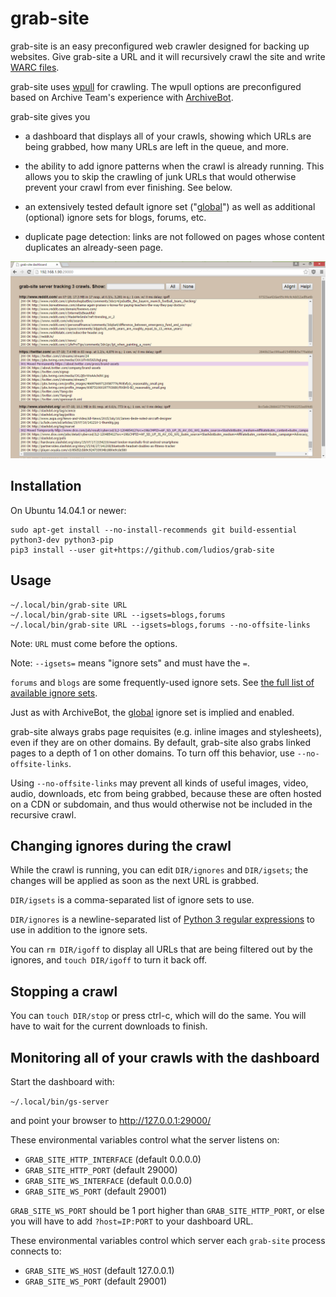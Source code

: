 grab-site
===

grab-site is an easy preconfigured web crawler designed for backing up websites.  Give
grab-site a URL and it will recursively crawl the site and write
[WARC files](http://www.archiveteam.org/index.php?title=The_WARC_Ecosystem).

grab-site uses [wpull](https://github.com/chfoo/wpull) for crawling.
The wpull options are preconfigured based on Archive Team's experience with
[ArchiveBot](https://github.com/ArchiveTeam/ArchiveBot).

grab-site gives you

*	a dashboard that displays all of your crawls, showing which URLs are being
	grabbed, how many URLs are left in the queue, and more.

*	the ability to add ignore patterns when the crawl is already running.
	This allows you to skip the crawling of junk URLs that would
	otherwise prevent your crawl from ever finishing.  See below.

*	an extensively tested default ignore set ("[global](https://github.com/ArchiveTeam/ArchiveBot/blob/master/db/ignore_patterns/global.json)")
	as well as additional (optional) ignore sets for blogs, forums, etc.

*	duplicate page detection: links are not followed on pages whose
	content duplicates an already-seen page.

![dashboard screenshot](/images/dashboard.png)


Installation
---

On Ubuntu 14.04.1 or newer:

```
sudo apt-get install --no-install-recommends git build-essential python3-dev python3-pip
pip3 install --user git+https://github.com/ludios/grab-site
```


Usage
---

```
~/.local/bin/grab-site URL
~/.local/bin/grab-site URL --igsets=blogs,forums
~/.local/bin/grab-site URL --igsets=blogs,forums --no-offsite-links
```

Note: `URL` must come before the options.

Note: `--igsets=` means "ignore sets" and must have the `=`.

`forums` and `blogs` are some frequently-used ignore sets.
See [the full list of available ignore sets](https://github.com/ArchiveTeam/ArchiveBot/tree/master/db/ignore_patterns).

Just as with ArchiveBot, the [global](https://github.com/ArchiveTeam/ArchiveBot/blob/master/db/ignore_patterns/global.json)
ignore set is implied and enabled.

grab-site always grabs page requisites (e.g. inline images and stylesheets), even if
they are on other domains.  By default, grab-site also grabs linked pages to a depth
of 1 on other domains.  To turn off this behavior, use `--no-offsite-links`.

Using `--no-offsite-links` may prevent all kinds of useful images, video, audio, downloads,
etc from being grabbed, because these are often hosted on a CDN or subdomain, and
thus would otherwise not be included in the recursive crawl.


Changing ignores during the crawl
---

While the crawl is running, you can edit `DIR/ignores` and `DIR/igsets`; the
changes will be applied as soon as the next URL is grabbed.

`DIR/igsets` is a comma-separated list of ignore sets to use.

`DIR/ignores` is a newline-separated list of [Python 3 regular expressions](http://pythex.org/)
to use in addition to the ignore sets.

You can `rm DIR/igoff` to display all URLs that are being filtered out
by the ignores, and `touch DIR/igoff` to turn it back off.


Stopping a crawl
---

You can `touch DIR/stop` or press ctrl-c, which will do the same.  You will
have to wait for the current downloads to finish.


Monitoring all of your crawls with the dashboard
---

Start the dashboard with:

`~/.local/bin/gs-server`

and point your browser to http://127.0.0.1:29000/

These environmental variables control what the server listens on:

*	`GRAB_SITE_HTTP_INTERFACE` (default 0.0.0.0)
*	`GRAB_SITE_HTTP_PORT` (default 29000)
*	`GRAB_SITE_WS_INTERFACE` (default 0.0.0.0)
*	`GRAB_SITE_WS_PORT` (default 29001)

`GRAB_SITE_WS_PORT` should be 1 port higher than `GRAB_SITE_HTTP_PORT`,
or else you will have to add `?host=IP:PORT` to your dashboard URL.

These environmental variables control which server each `grab-site` process connects to:

*	`GRAB_SITE_WS_HOST` (default 127.0.0.1)
*	`GRAB_SITE_WS_PORT` (default 29001)
